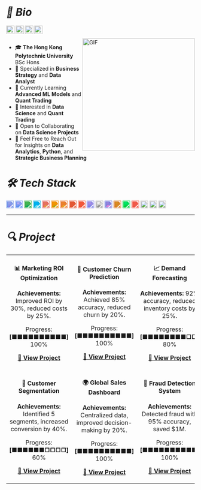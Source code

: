 #  *👋 Bio* 

<p align="left">
<a href="https://linkedin.com/in/your-profile">
  <img align="left" alt="LinkedIn" width="22px" src="https://cdn.jsdelivr.net/npm/simple-icons@3.12.2/icons/linkedin.svg" />
</a>
<a href="https://github.com/your-github">
  <img align="left" alt="Github" width="22px" src="https://cdn.jsdelivr.net/npm/simple-icons@3.12.2/icons/github.svg" />
</a>
<a href="mailto:your.email@gmail.com">
  <img align="left" alt="Email" width="22px" src="https://cdn.jsdelivr.net/npm/simple-icons@3.12.2/icons/gmail.svg" />
</a>
<a href="https://tableau.com/your-profile">
  <img align="left" alt="Tableau" width="22px" src="https://cdn.jsdelivr.net/npm/simple-icons@3.12.2/icons/tableau.svg" />
</a>
</p>

<br />
<br />

<img align="right" alt="GIF" width="300px" src="https://media.giphy.com/media/SWoSkN6DxTszqIKEqv/giphy.gif" />


- 🎓 **The Hong Kong Polytechnic University** BSc Hons
- 💼 Specialized in **Business Strategy** and **Data Analyst**
- 🌱 Currently Learning **Advanced ML Models** and **Quant Trading**
- 🤔 Interested in **Data Science** and **Quant Trading**
- 💚 Open to Collaborating on **Data Science Projects**
- 💬 Feel Free to Reach Out for Insights on **Data Analytics**, **Python**, and **Strategic Business Planning**


# *🛠️ Tech Stack*  

<code><img height="20" src="https://cdn.jsdelivr.net/npm/simple-icons@3.12.2/icons/python.svg" style="filter: invert(33%) sepia(74%) saturate(803%) hue-rotate(194deg) brightness(92%) contrast(98%);"></code>
<code><img height="20" src="https://cdn.jsdelivr.net/npm/simple-icons@3.12.2/icons/mysql.svg" style="filter: invert(23%) sepia(94%) saturate(1957%) hue-rotate(195deg) brightness(94%) contrast(101%);"></code>
<code><img height="20" src="https://cdn.jsdelivr.net/npm/simple-icons@3.12.2/icons/mongodb.svg" style="filter: invert(42%) sepia(43%) saturate(682%) hue-rotate(77deg) brightness(95%) contrast(95%);"></code>
<code><img height="20" src="https://cdn.jsdelivr.net/npm/simple-icons@3.12.2/icons/tableau.svg" style="filter: invert(35%) sepia(64%) saturate(4173%) hue-rotate(159deg) brightness(96%) contrast(101%);"></code>
<code><img height="20" src="https://cdn.jsdelivr.net/npm/simple-icons@3.12.2/icons/powerbi.svg" style="filter: invert(36%) sepia(56%) saturate(2462%) hue-rotate(321deg) brightness(95%) contrast(88%);"></code>
<code><img height="20" src="https://cdn.jsdelivr.net/npm/simple-icons@3.12.2/icons/jupyter.svg" style="filter: invert(38%) sepia(54%) saturate(1552%) hue-rotate(1deg) brightness(96%) contrast(98%);"></code>
<code><img height="20" src="https://cdn.jsdelivr.net/npm/simple-icons@3.12.2/icons/git.svg" style="filter: invert(36%) sepia(63%) saturate(2535%) hue-rotate(343deg) brightness(98%) contrast(87%);"></code>
<code><img height="20" src="https://cdn.jsdelivr.net/npm/simple-icons@3.12.2/icons/tensorflow.svg" style="filter: invert(50%) sepia(81%) saturate(3184%) hue-rotate(340deg) brightness(92%) contrast(93%);"></code>
<code><img height="20" src="https://cdn.jsdelivr.net/npm/simple-icons@3.12.2/icons/amazonaws.svg" style="filter: invert(50%) sepia(98%) saturate(3207%) hue-rotate(338deg) brightness(97%) contrast(95%);"></code>
<code><img height="20" src="https://cdn.jsdelivr.net/npm/simple-icons@3.12.2/icons/googlecloud.svg" style="filter: invert(29%) sepia(94%) saturate(2237%) hue-rotate(208deg) brightness(95%) contrast(89%);"></code>
<code><img height="20" src="https://cdn.jsdelivr.net/npm/simple-icons@3.12.2/icons/apachekafka.svg" style="filter: invert(0%) sepia(0%) saturate(0%) hue-rotate(324deg) brightness(96%) contrast(104%);"></code>
<code><img height="20" src="https://cdn.jsdelivr.net/npm/simple-icons@3.12.2/icons/microsoftword.svg" style="filter: invert(31%) sepia(57%) saturate(2595%) hue-rotate(206deg) brightness(86%) contrast(101%);"></code>
<code><img height="20" src="https://cdn.jsdelivr.net/npm/simple-icons@3.12.2/icons/microsoftpowerpoint.svg" style="filter: invert(29%) sepia(79%) saturate(1741%) hue-rotate(345deg) brightness(89%) contrast(88%);"></code>
<code><img height="20" src="https://cdn.jsdelivr.net/npm/simple-icons@3.12.2/icons/microsoftexcel.svg" style="filter: invert(35%) sepia(95%) saturate(1421%) hue-rotate(95deg) brightness(96%) contrast(105%);"></code>
<code><img height="20" src="https://cdn.jsdelivr.net/npm/simple-icons@3.12.2/icons/pytorch.svg" style="filter: invert(50%) sepia(46%) saturate(3867%) hue-rotate(332deg) brightness(97%) contrast(94%);"></code>
<code><img height="20" src="https://upload.wikimedia.org/wikipedia/commons/0/05/Scikit_learn_logo_small.svg"></code>
<code><img height="20" src="https://upload.wikimedia.org/wikipedia/commons/8/84/Matplotlib_icon.svg"></code>
<code><img height="20" src="https://seaborn.pydata.org/_static/logo-wide-lightbg.svg"></code>






---

# *🔍 Project*

<table>
  <tr>
    <td>
      <h4 align="center">📊 Marketing ROI Optimization</h4>
      <p align="center"><b>Achievements:</b> Improved ROI by 30%, reduced costs by 25%.</p>
      <p align="center">Progress: <b>[■■■■■■■■■■]</b> 100%</p>
      <p align="center"><a href="https://github.com/your-github/marketing-roi"><b>🔗 View Project</b></a></p>
    </td>
    <td>
      <h4 align="center">🤖 Customer Churn Prediction</h4>
      <p align="center"><b>Achievements:</b> Achieved 85% accuracy, reduced churn by 20%.</p>
      <p align="center">Progress: <b>[■■■■■■■■■■]</b> 100%</p>
      <p align="center"><a href="https://github.com/your-github/churn-prediction"><b>🔗 View Project</b></a></p>
    </td>
    <td>
      <h4 align="center">📈 Demand Forecasting</h4>
      <p align="center"><b>Achievements:</b> 92% accuracy, reduced inventory costs by 25%.</p>
      <p align="center">Progress: <b>[■■■■■■■■□□]</b> 80%</p>
      <p align="center"><a href="https://github.com/your-github/demand-forecast"><b>🔗 View Project</b></a></p>
    </td>
  </tr>
  <tr>
    <td>
      <h4 align="center">👥 Customer Segmentation</h4>
      <p align="center"><b>Achievements:</b> Identified 5 segments, increased conversion by 40%.</p>
      <p align="center">Progress: <b>[■■■■■■□□□□]</b> 60%</p>
      <p align="center"><a href="https://github.com/your-github/customer-segmentation"><b>🔗 View Project</b></a></p>
    </td>
    <td>
      <h4 align="center">🌍 Global Sales Dashboard</h4>
      <p align="center"><b>Achievements:</b> Centralized data, improved decision-making by 20%.</p>
      <p align="center">Progress: <b>[■■■■■■■■■■]</b> 100%</p>
      <p align="center"><a href="https://github.com/your-github/global-sales-dashboard"><b>🔗 View Project</b></a></p>
    </td>
    <td>
      <h4 align="center">🏦 Fraud Detection System</h4>
      <p align="center"><b>Achievements:</b> Detected fraud with 95% accuracy, saved $1M.</p>
      <p align="center">Progress: <b>[■■■■■■■■■■]</b> 100%</p>
      <p align="center"><a href="https://github.com/your-github/fraud-detection"><b>🔗 View Project</b></a></p>
    </td>
  </tr>
</table>
